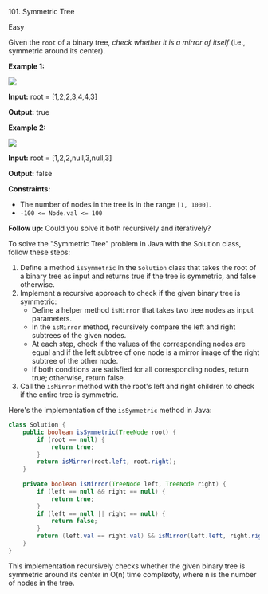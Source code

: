 101\. Symmetric Tree

Easy

Given the `root` of a binary tree, _check whether it is a mirror of itself_ (i.e., symmetric around its center).

**Example 1:**

![](https://assets.leetcode.com/uploads/2021/02/19/symtree1.jpg)

**Input:** root = [1,2,2,3,4,4,3]

**Output:** true 

**Example 2:**

![](https://assets.leetcode.com/uploads/2021/02/19/symtree2.jpg)

**Input:** root = [1,2,2,null,3,null,3]

**Output:** false 

**Constraints:**

*   The number of nodes in the tree is in the range `[1, 1000]`.
*   `-100 <= Node.val <= 100`

**Follow up:** Could you solve it both recursively and iteratively?

To solve the "Symmetric Tree" problem in Java with the Solution class, follow these steps:

1. Define a method `isSymmetric` in the `Solution` class that takes the root of a binary tree as input and returns true if the tree is symmetric, and false otherwise.
2. Implement a recursive approach to check if the given binary tree is symmetric:
   - Define a helper method `isMirror` that takes two tree nodes as input parameters.
   - In the `isMirror` method, recursively compare the left and right subtrees of the given nodes.
   - At each step, check if the values of the corresponding nodes are equal and if the left subtree of one node is a mirror image of the right subtree of the other node.
   - If both conditions are satisfied for all corresponding nodes, return true; otherwise, return false.
3. Call the `isMirror` method with the root's left and right children to check if the entire tree is symmetric.

Here's the implementation of the `isSymmetric` method in Java:

```java
class Solution {
    public boolean isSymmetric(TreeNode root) {
        if (root == null) {
            return true;
        }
        return isMirror(root.left, root.right);
    }
    
    private boolean isMirror(TreeNode left, TreeNode right) {
        if (left == null && right == null) {
            return true;
        }
        if (left == null || right == null) {
            return false;
        }
        return (left.val == right.val) && isMirror(left.left, right.right) && isMirror(left.right, right.left);
    }
}
```

This implementation recursively checks whether the given binary tree is symmetric around its center in O(n) time complexity, where n is the number of nodes in the tree.